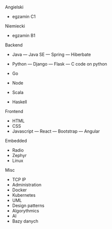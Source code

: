 Angielski
- egzamin C1

Niemiecki
- egzamin B1

Backend
- Java
— Java SE
— Spring
— Hiberbate

- Python
— Django
— Flask
— C code on python

- Go
- Node
- Scala
- Haskell

Frontend
- HTML
- CSS
- Javascript
— React
— Bootstrap
— Angular

Embedded
- Radio
- Zephyr
- Linux

Misc
- TCP IP
- Administration
- Docker
- Kubernetes
- UML
- Design patterns
- Algorythmics
- AI
- Bazy danych